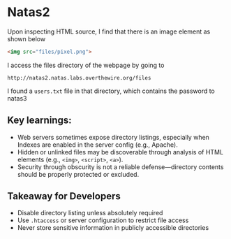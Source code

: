 # Natas2
Upon inspecting HTML source, I find that there is an image element as shown below
```html
<img src="files/pixel.png">
```
I access the files directory of the webpage by going to
```text
http://natas2.natas.labs.overthewire.org/files
```

I found a ```users.txt``` file in that directory, which contains the password to natas3


## Key learnings: 
* Web servers sometimes expose directory listings, especially when Indexes are enabled in the server config (e.g., Apache).
* Hidden or unlinked files may be discoverable through analysis of HTML elements (e.g., ```<img>```, ```<script>```, ```<a>```).
* Security through obscurity is not a reliable defense—directory contents should be properly protected or excluded.

## Takeaway for Developers
* Disable directory listing unless absolutely required
* Use ```.htaccess``` or server configuration to restrict file access
* Never store sensitive information in publicly accessible directories
